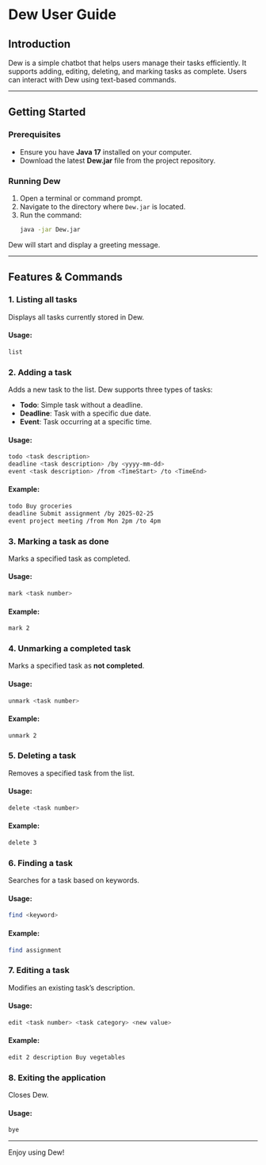 # Dew User Guide

## Introduction
Dew is a simple chatbot that helps users manage their tasks efficiently. It supports adding, editing, deleting, and marking tasks as complete. Users can interact with Dew using text-based commands.

---

## Getting Started

### Prerequisites
- Ensure you have **Java 17** installed on your computer.
- Download the latest **Dew.jar** file from the project repository.

### Running Dew
1. Open a terminal or command prompt.
2. Navigate to the directory where `Dew.jar` is located.
3. Run the command:
   ```sh
   java -jar Dew.jar
   ```

Dew will start and display a greeting message.

---

## Features & Commands

### 1. Listing all tasks
Displays all tasks currently stored in Dew.
#### Usage:
```sh
list
```

### 2. Adding a task
Adds a new task to the list. Dew supports three types of tasks:
- **Todo**: Simple task without a deadline.
- **Deadline**: Task with a specific due date.
- **Event**: Task occurring at a specific time.

#### Usage:
```sh
todo <task description>
deadline <task description> /by <yyyy-mm-dd>
event <task description> /from <TimeStart> /to <TimeEnd>
```
#### Example:
```sh
todo Buy groceries
deadline Submit assignment /by 2025-02-25
event project meeting /from Mon 2pm /to 4pm
```

### 3. Marking a task as done
Marks a specified task as completed.
#### Usage:
```sh
mark <task number>
```
#### Example:
```sh
mark 2
```

### 4. Unmarking a completed task
Marks a specified task as **not completed**.
#### Usage:
```sh
unmark <task number>
```
#### Example:
```sh
unmark 2
```

### 5. Deleting a task
Removes a specified task from the list.
#### Usage:
```sh
delete <task number>
```
#### Example:
```sh
delete 3
```

### 6. Finding a task
Searches for a task based on keywords.
#### Usage:
```sh
find <keyword>
```
#### Example:
```sh
find assignment
```

### 7. Editing a task
Modifies an existing task’s description.
#### Usage:
```sh
edit <task number> <task category> <new value>
```
#### Example:
```sh
edit 2 description Buy vegetables
```

### 8. Exiting the application
Closes Dew.
#### Usage:
```sh
bye
```

---
Enjoy using Dew!


